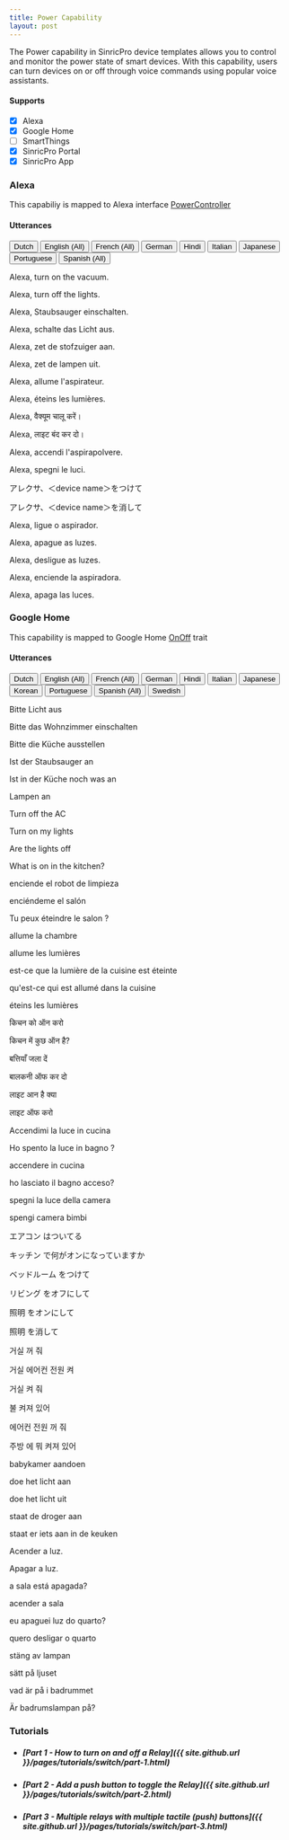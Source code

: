 ```yaml
---
title: Power Capability
layout: post
---
```



The Power capability in SinricPro device templates allows you to control and monitor the power state of smart devices. With this capability, users can turn devices on or off through voice commands using popular voice assistants.

#### Supports
 - [x]  Alexa
 - [x]  Google Home
 - [ ]  SmartThings
 - [x]  SinricPro Portal
 - [x]  SinricPro App

### Alexa 

This capabiliy is mapped to Alexa interface [PowerController](https://developer.amazon.com/en-US/docs/alexa/device-apis/alexa-powercontroller.html)

#### Utterances

<!-- Alexa Language Tabs -->
<div class="tab">
  <button class="tablinks active" onclick="openLanguage(event, 'alexa-nl-NL')">Dutch</button>
  <button class="tablinks" onclick="openLanguage(event, 'alexa-en-US')">English (All)</button>
  <button class="tablinks" onclick="openLanguage(event, 'alexa-fr-FR')">French (All)</button>
  <button class="tablinks" onclick="openLanguage(event, 'alexa-de-DE')">German</button>  
  <button class="tablinks" onclick="openLanguage(event, 'alexa-hi-IN')">Hindi</button>
  <button class="tablinks" onclick="openLanguage(event, 'alexa-it-IT')">Italian</button>  
  <button class="tablinks" onclick="openLanguage(event, 'alexa-ja-JP')">Japanese</button>
  <button class="tablinks" onclick="openLanguage(event, 'alexa-pt-BR')">Portuguese</button>
  <button class="tablinks" onclick="openLanguage(event, 'alexa-es-ES')">Spanish (All)</button>
</div>

<div id="alexa-en-US" class="tabcontent"> 
    <p>Alexa, turn on the vacuum.</p>
    <p>Alexa, turn off the lights.</p> 
</div>

<div id="alexa-de-DE" class="tabcontent"> 
    <p>Alexa, Staubsauger einschalten.</p>
    <p>Alexa, schalte das Licht aus.</p>
</div>

<div id="alexa-nl-NL" class="tabcontent" style="display: block;"> 
    <p>Alexa, zet de stofzuiger aan.</p>
    <p>Alexa, zet de lampen uit.</p>
</div>

<div id="alexa-fr-FR" class="tabcontent"> 
    <p>Alexa, allume l'aspirateur.</p>
    <p>Alexa, éteins les lumières.</p>
</div>

<div id="alexa-hi-IN" class="tabcontent"> 
    <p>Alexa, वैक्यूम चालू करें।</p>
    <p>Alexa, लाइट बंद कर दो।</p>
</div>

<div id="alexa-it-IT" class="tabcontent"> 
    <p>Alexa, accendi l'aspirapolvere.</p>
    <p>Alexa, spegni le luci.</p>
</div>

<div id="alexa-ja-JP" class="tabcontent"> 
    <p>アレクサ、＜device name＞をつけて</p>
    <p>アレクサ、＜device name＞を消して</p>
</div>

<div id="alexa-pt-BR" class="tabcontent"> 
    <p>Alexa, ligue o aspirador.</p>
    <p>Alexa, apague as luzes.</p>
    <p>Alexa, desligue as luzes.</p>
</div>

<div id="alexa-es-ES" class="tabcontent"> 
    <p>Alexa, enciende la aspiradora.</p>
    <p>Alexa, apaga las luces.</p>
</div>

### Google Home

This capability is mapped to Google Home [OnOff](https://developers.home.google.com/cloud-to-cloud/traits/onoff) trait

#### Utterances

<!-- Google Home Language Tabs -->
<div class="tab">
  <button class="tablinks active" onclick="openLanguage(event, 'gh-nl-NL')">Dutch</button>
  <button class="tablinks" onclick="openLanguage(event, 'gh-en-US')">English (All)</button>
  <button class="tablinks" onclick="openLanguage(event, 'gh-fr-FR')">French (All)</button>
  <button class="tablinks" onclick="openLanguage(event, 'gh-de-DE')">German</button>  
  <button class="tablinks" onclick="openLanguage(event, 'gh-hi-IN')">Hindi</button>
  <button class="tablinks" onclick="openLanguage(event, 'gh-it-IT')">Italian</button>
  <button class="tablinks" onclick="openLanguage(event, 'gh-ja-JP')">Japanese</button>
  <button class="tablinks" onclick="openLanguage(event, 'gh-ko-KR')">Korean</button>
  <button class="tablinks" onclick="openLanguage(event, 'gh-pt-BR')">Portuguese</button>
  <button class="tablinks" onclick="openLanguage(event, 'gh-es-ES')">Spanish (All)</button>
  <button class="tablinks" onclick="openLanguage(event, 'gh-sv-SE')">Swedish</button>
</div>

<div id="gh-de-DE" class="tabcontent"> 
    <p>Bitte Licht aus</p>
    <p>Bitte das Wohnzimmer einschalten</p>
    <p>Bitte die Küche ausstellen</p>
    <p>Ist der Staubsauger an</p>
    <p>Ist in der Küche noch was an</p>
    <p>Lampen an</p>
</div>

<div id="gh-en-US" class="tabcontent">
    <p>Turn off the AC</p>
    <p>Turn on my lights</p>
    <p>Are the lights off</p>
    <p>What is on in the kitchen?</p>  
</div>

<div id="gh-es-ES" class="tabcontent">
    <p>enciende el robot de limpieza</p>
    <p>enciéndeme el salón</p>
</div>

<div id="gh-fr-FR" class="tabcontent">
    <p>Tu peux éteindre le salon ?</p>
    <p>allume la chambre</p>
    <p>allume les lumières</p>
    <p>est-ce que la lumière de la cuisine est éteinte</p>
    <p>qu'est-ce qui est allumé dans la cuisine</p>
    <p>éteins les lumières</p>
</div>

<div id="gh-hi-IN" class="tabcontent">
    <p>किचन को ऑन करो</p>
    <p>किचन में कुछ ऑन है?</p>
    <p>बत्तियाँ जला दें</p>
    <p>बालकनी ऑफ कर दो</p>
    <p>लाइट आन है क्या</p>
    <p>लाइट ऑफ करो</p>
</div>

<div id="gh-it-IT" class="tabcontent">
    <p>Accendimi la luce in cucina</p>
    <p>Ho spento la luce in bagno ?</p>
    <p>accendere in cucina</p>
    <p>ho lasciato il bagno acceso?</p>
    <p>spegni la luce della camera</p>
    <p>spengi camera bimbi</p>
</div>

<div id="gh-ja-JP" class="tabcontent">
    <p>エアコン はついてる</p>
    <p>キッチン で何がオンになっていますか</p>
    <p>ベッドルーム をつけて</p>
    <p>リビング をオフにして</p>
    <p>照明 をオンにして</p>
    <p>照明 を消して</p>
</div>

<div id="gh-ko-KR" class="tabcontent">
    <p>거실 꺼 줘</p>
    <p>거실 에어컨 전원 켜</p>
    <p>거실 켜 줘</p>
    <p>불 켜져 있어</p>
    <p>에어컨 전원 꺼 줘</p>
    <p>주방 에 뭐 켜져 있어</p>
</div>

<div id="gh-nl-NL" class="tabcontent" style="display: block;">
    <p>babykamer aandoen</p>
    <p>doe het licht aan</p>
    <p>doe het licht uit</p>
    <p>staat de droger aan</p>
    <p>staat er iets aan in de keuken</p>
</div>

<div id="gh-pt-BR" class="tabcontent">
    <p>Acender a luz.</p>
    <p>Apagar a luz.</p>
    <p>a sala está apagada?</p>
    <p>acender a sala</p>
    <p>eu apaguei luz do quarto?</p>
    <p>quero desligar o quarto</p>
</div>

<div id="gh-sv-SE" class="tabcontent">
    <p>stäng av lampan</p>
    <p>sätt på ljuset</p>
    <p>vad är på i badrummet</p>
    <p>Är badrumslampan på?</p>
</div>


 
### Tutorials
- ##### [Part 1 - How to turn on and off a Relay]({{ site.github.url }}/pages/tutorials/switch/part-1.html)

- ##### [Part 2 - Add a push button to toggle the Relay]({{ site.github.url }}/pages/tutorials/switch/part-2.html)

- ##### [Part 3 - Multiple relays with multiple tactile (push) buttons]({{ site.github.url }}/pages/tutorials/switch/part-3.html)
 